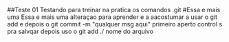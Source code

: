 ##Teste 01 
Testando para treinar na pratica os comandos .git
#Essa e mais uma
Essa e mais uma alteraçao para aprender e a aacostumar a usar o git add
e depois o git commit -m "qualquer msg aqui"
primeiro aperto control s pra salvqar depois uso o git add ./ nome do arquivo